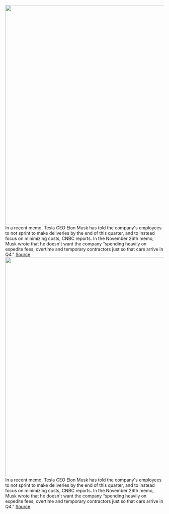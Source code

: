 <img src='https://cdn.vox-cdn.com/thumbor/b3stp1B_zqbjzNA3WlBQeUcxBiQ=/0x0:2040x1360/1200x800/filters:focal(857x517:1183x843)/cdn.vox-cdn.com/uploads/chorus_image/image/70203620/acastro_180430_1777_tesla_0004.0.jpg' width='700px' /><br/>
In a recent memo, Tesla CEO Elon Musk has told the company's employees to not sprint to make deliveries by the end of this quarter, and to instead focus on minimizing costs, CNBC reports. In the November 26th memo, Musk wrote that he doesn't want the company “spending heavily on expedite fees, overtime and temporary contractors just so that cars arrive in Q4.”
<a href='https://www.theverge.com/2021/11/29/22807387/tesla-quarterly-deliveries-end-rush-elon-musk-memo'> Source <a/><img src='https://cdn.vox-cdn.com/thumbor/b3stp1B_zqbjzNA3WlBQeUcxBiQ=/0x0:2040x1360/1200x800/filters:focal(857x517:1183x843)/cdn.vox-cdn.com/uploads/chorus_image/image/70203620/acastro_180430_1777_tesla_0004.0.jpg' width='700px' /><br/>
In a recent memo, Tesla CEO Elon Musk has told the company's employees to not sprint to make deliveries by the end of this quarter, and to instead focus on minimizing costs, CNBC reports. In the November 26th memo, Musk wrote that he doesn't want the company “spending heavily on expedite fees, overtime and temporary contractors just so that cars arrive in Q4.”
<a href='https://www.theverge.com/2021/11/29/22807387/tesla-quarterly-deliveries-end-rush-elon-musk-memo'> Source <a/>